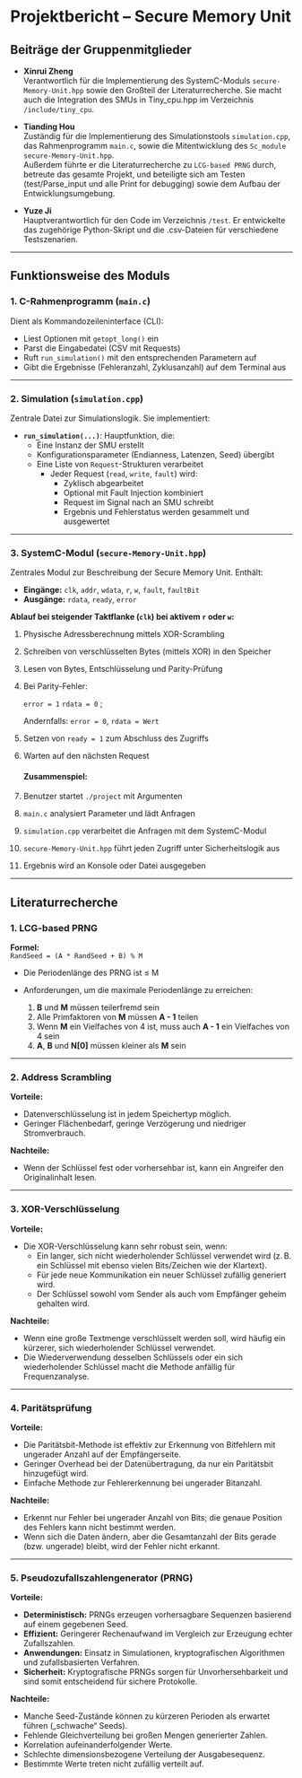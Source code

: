 # Projektbericht – Secure Memory Unit

## Beiträge der Gruppenmitglieder

- **Xinrui Zheng**  
  Verantwortlich für die Implementierung des SystemC-Moduls `secure-Memory-Unit.hpp` sowie den Großteil der Literaturrecherche. Sie macht auch die Integration des SMUs in Tiny_cpu.hpp im Verzeichnis `/include/tiny_cpu`.

- **Tianding Hou**  
  Zuständig für die Implementierung des Simulationstools `simulation.cpp`, das Rahmenprogramm `main.c`, sowie die Mitentwicklung des `Sc_module secure-Memory-Unit.hpp`.  
  Außerdem führte er die Literaturrecherche zu `LCG-based PRNG` durch, betreute das gesamte Projekt, und beteiligte sich am Testen (test/Parse_input und alle Print for debugging) sowie dem Aufbau der Entwicklungsumgebung.

- **Yuze Ji**  
  Hauptverantwortlich für den Code im Verzeichnis `/test`. Er entwickelte das zugehörige Python-Skript und die .csv-Dateien für verschiedene Testszenarien.

---

## Funktionsweise des Moduls

### 1. C-Rahmenprogramm (`main.c`)

Dient als Kommandozeileninterface (CLI):

- Liest Optionen mit `getopt_long()` ein  
- Parst die Eingabedatei (CSV mit Requests)  
- Ruft `run_simulation()` mit den entsprechenden Parametern auf  
- Gibt die Ergebnisse (Fehleranzahl, Zyklusanzahl) auf dem Terminal aus  

---

### 2. Simulation (`simulation.cpp`)

Zentrale Datei zur Simulationslogik. Sie implementiert:

- **`run_simulation(...)`**: Hauptfunktion, die:  
  - Eine Instanz der SMU erstellt  
  - Konfigurationsparameter (Endianness, Latenzen, Seed) übergibt  
  - Eine Liste von `Request`-Strukturen verarbeitet
    - Jeder Request (`read`, `write`, `fault`) wird:
      - Zyklisch abgearbeitet  
      - Optional mit Fault Injection kombiniert  
      - Request im Signal nach an SMU schreibt
      - Ergebnis und Fehlerstatus werden gesammelt und ausgewertet  
  

---

### 3. SystemC-Modul (`secure-Memory-Unit.hpp`)

Zentrales Modul zur Beschreibung der Secure Memory Unit. Enthält:

- **Eingänge:** `clk`, `addr`, `wdata`, `r`, `w`, `fault`, `faultBit`  
- **Ausgänge:** `rdata`, `ready`, `error`  

**Ablauf bei steigender Taktflanke (`clk`) bei aktivem `r` oder `w`:**

1. Physische Adressberechnung mittels XOR-Scrambling  

2. Schreiben von verschlüsselten Bytes (mittels XOR) in den Speicher  

3. Lesen von Bytes, Entschlüsselung und Parity-Prüfung  

4. Bei Parity-Fehler:  

   `error = 1`  `rdata = 0`  ;

   Andernfalls: `error = 0`, `rdata = Wert`  

5. Setzen von `ready = 1` zum Abschluss des Zugriffs  

6. Warten auf den nächsten Request  

   

   #### Zusammenspiel:

1. Benutzer startet `./project` mit Argumenten

2. `main.c` analysiert Parameter und lädt Anfragen

3. `simulation.cpp` verarbeitet die Anfragen mit dem SystemC-Modul

4. `secure-Memory-Unit.hpp` führt jeden Zugriff unter Sicherheitslogik aus

5. Ergebnis wird an Konsole oder Datei ausgegeben

   

---

## Literaturrecherche

### 1. LCG-based PRNG

**Formel:**  
`RandSeed = (A * RandSeed + B) % M`

- Die Periodenlänge des PRNG ist ≤ M  
- Anforderungen, um die maximale Periodenlänge zu erreichen:

  1. **B** und **M** müssen teilerfremd sein  
  2. Alle Primfaktoren von **M** müssen **A - 1** teilen  
  3. Wenn **M** ein Vielfaches von 4 ist, muss auch **A - 1** ein Vielfaches von 4 sein  
  4. **A**, **B** und **N[0]** müssen kleiner als **M** sein  

---

### 2. Address Scrambling

**Vorteile:**
- Datenverschlüsselung ist in jedem Speichertyp möglich.
- Geringer Flächenbedarf, geringe Verzögerung und niedriger Stromverbrauch.

**Nachteile:**
- Wenn der Schlüssel fest oder vorhersehbar ist, kann ein Angreifer den Originalinhalt lesen.

---

### 3. XOR-Verschlüsselung

**Vorteile:**
- Die XOR-Verschlüsselung kann sehr robust sein, wenn:
  - Ein langer, sich nicht wiederholender Schlüssel verwendet wird (z. B. ein Schlüssel mit ebenso vielen Bits/Zeichen wie der Klartext).
  - Für jede neue Kommunikation ein neuer Schlüssel zufällig generiert wird.
  - Der Schlüssel sowohl vom Sender als auch vom Empfänger geheim gehalten wird.

**Nachteile:**
- Wenn eine große Textmenge verschlüsselt werden soll, wird häufig ein kürzerer, sich wiederholender Schlüssel verwendet.
- Die Wiederverwendung desselben Schlüssels oder ein sich wiederholender Schlüssel macht die Methode anfällig für Frequenzanalyse.

---

### 4. Paritätsprüfung

**Vorteile:**
- Die Paritätsbit-Methode ist effektiv zur Erkennung von Bitfehlern mit ungerader Anzahl auf der Empfängerseite.
- Geringer Overhead bei der Datenübertragung, da nur ein Paritätsbit hinzugefügt wird.
- Einfache Methode zur Fehlererkennung bei ungerader Bitanzahl.

**Nachteile:**
- Erkennt nur Fehler bei ungerader Anzahl von Bits; die genaue Position des Fehlers kann nicht bestimmt werden.
- Wenn sich die Daten ändern, aber die Gesamtanzahl der Bits gerade (bzw. ungerade) bleibt, wird der Fehler nicht erkannt.

---

### 5. Pseudozufallszahlengenerator (PRNG)

**Vorteile:**
- **Deterministisch:** PRNGs erzeugen vorhersagbare Sequenzen basierend auf einem gegebenen Seed.
- **Effizient:** Geringerer Rechenaufwand im Vergleich zur Erzeugung echter Zufallszahlen.
- **Anwendungen:** Einsatz in Simulationen, kryptografischen Algorithmen und zufallsbasierten Verfahren.
- **Sicherheit:** Kryptografische PRNGs sorgen für Unvorhersehbarkeit und sind somit entscheidend für sichere Protokolle.

**Nachteile:**
- Manche Seed-Zustände können zu kürzeren Perioden als erwartet führen („schwache“ Seeds).
- Fehlende Gleichverteilung bei großen Mengen generierter Zahlen.
- Korrelation aufeinanderfolgender Werte.
- Schlechte dimensionsbezogene Verteilung der Ausgabesequenz.
- Bestimmte Werte treten nicht zufällig verteilt auf.